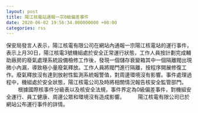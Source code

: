 ```yaml
---
layout: post
title: 陽江核電站通報一宗0級偏差事件
date: 2020-06-02 19:56:34.000000000 +08:00
categories: rss
---
```


保安局發言人表示，陽江核電有限公司在網站內通報一宗陽江核電站的運行事件，表示上月30日，陽江核電3號機組處於安全正常運行狀態，工作人員按計劃完成輔助廠房的廢氣處理系統設備檢修工作後，發現一個儲存衰變箱其中一個隔離閥出現微小內漏，導致極小量廢氣釋放。工作人員將閥門進行隔離，按程序開展修復工作。廢氣釋放沒有達到放射性監測系統報警值，對周邊環境沒有影響。事件處理過程中，機組處於安全狀態，陽江核電公司及時將相關情況報告核安全監管部門。
　　 
根據國際核事件分級表以及核安全法規，事件界定為0級偏差事件，對機組安全運行、員工健康、周邊公眾和環境沒有造成影響。
　　 
陽江核電有限公司已於網站公布運行事件的詳情。
